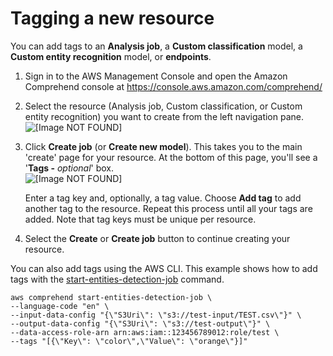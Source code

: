 # Tagging a new resource<a name="tagging-newtags"></a>

You can add tags to an **Analysis job**, a **Custom classification** model, a **Custom entity recognition** model, or **endpoints**\.

1. Sign in to the AWS Management Console and open the Amazon Comprehend console at [https://console\.aws\.amazon\.com/comprehend/](https://console.aws.amazon.com/comprehend/)

1. Select the resource \(Analysis job, Custom classification, or Custom entity recognition\) you want to create from the left navigation pane\.  
![\[Image NOT FOUND\]](http://docs.aws.amazon.com/comprehend/latest/dg/images/add-tags-1.png)

1. Click **Create job** \(or **Create new model**\)\. This takes you to the main 'create' page for your resource\. At the bottom of this page, you'll see a '**Tags \-** *optional*' box\.  
![\[Image NOT FOUND\]](http://docs.aws.amazon.com/comprehend/latest/dg/images/add-tags-2.png)

   Enter a tag key and, optionally, a tag value\. Choose **Add tag** to add another tag to the resource\. Repeat this process until all your tags are added\. Note that tag keys must be unique per resource\.

1. Select the **Create** or **Create job** button to continue creating your resource\.

You can also add tags using the AWS CLI\. This example shows how to add tags with the [start\-entities\-detection\-job](https://docs.aws.amazon.com/cli/latest/reference/comprehend/start-entities-detection-job.html) command\.

```
aws comprehend start-entities-detection-job \
--language-code "en" \
--input-data-config "{\"S3Uri\": \"s3://test-input/TEST.csv\"}" \
--output-data-config "{\"S3Uri\": \"s3://test-output\"}" \
--data-access-role-arn arn:aws:iam::123456789012:role/test \
--tags "[{\"Key\": \"color\",\"Value\": \"orange\"}]"
```